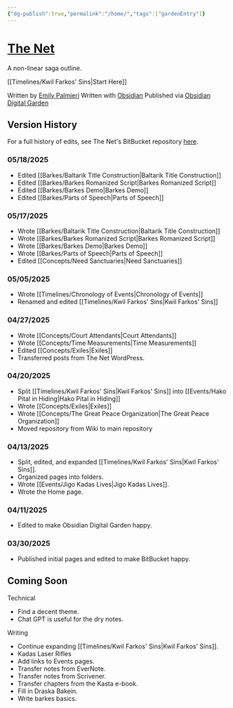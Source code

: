 ```yaml
---
{"dg-publish":true,"permalink":"/home/","tags":["gardenEntry"]}
---
```


# [The Net](https://the-net-digital-garden.vercel.app/)
A non-linear saga outline.

[[Timelines/Kwil Farkos' Sins\|Start Here]]

Written by [Emily Palmieri](https://opengatesmedia.com/)
Written with [Obsidian](https://obsidian.md/)
Published via [Obsidian Digital Garden](https://dg-docs.ole.dev/)

## Version History

For a full history of edits, see The Net's BitBucket repository [here](https://bitbucket.org/silentfuzzle/thenet/src/main/).

### 05/18/2025
* Edited [[Barkes/Baltarik Title Construction\|Baltarik Title Construction]]
* Edited [[Barkes/Barkes Romanized Script\|Barkes Romanized Script]]
* Edited [[Barkes/Barkes Demo\|Barkes Demo]]
* Edited [[Barkes/Parts of Speech\|Parts of Speech]]
### 05/17/2025
* Wrote [[Barkes/Baltarik Title Construction\|Baltarik Title Construction]]
* Wrote [[Barkes/Barkes Romanized Script\|Barkes Romanized Script]]
* Wrote [[Barkes/Barkes Demo\|Barkes Demo]]
* Wrote [[Barkes/Parts of Speech\|Parts of Speech]]
* Edited [[Concepts/Need Sanctuaries\|Need Sanctuaries]]
### 05/05/2025
* Wrote [[Timelines/Chronology of Events\|Chronology of Events]]
* Renamed and edited [[Timelines/Kwil Farkos' Sins\|Kwil Farkos' Sins]]
### 04/27/2025
* Wrote [[Concepts/Court Attendants\|Court Attendants]]
* Wrote [[Concepts/Time Measurements\|Time Measurements]]
* Edited [[Concepts/Exiles\|Exiles]]
* Transferred posts from The Net WordPress.

### 04/20/2025
* Split [[Timelines/Kwil Farkos' Sins\|Kwil Farkos' Sins]] into [[Events/Hako Pital in Hiding\|Hako Pital in Hiding]]
* Wrote [[Concepts/Exiles\|Exiles]]
* Wrote [[Concepts/The Great Peace Organization\|The Great Peace Organization]]
* Moved repository from Wiki to main repository

### 04/13/2025
* Split, edited, and expanded [[Timelines/Kwil Farkos' Sins\|Kwil Farkos' Sins]].
* Organized pages into folders.
* Wrote [[Events/Jigo Kadas Lives\|Jigo Kadas Lives]].
* Wrote the Home page.

### 04/11/2025
* Edited to make Obsidian Digital Garden happy.

### 03/30/2025
* Published initial pages and edited to make BitBucket happy.

## Coming Soon
Technical

* Find a decent theme.
* Chat GPT is useful for the dry notes.

Writing

* Continue expanding [[Timelines/Kwil Farkos' Sins\|Kwil Farkos' Sins]].
* Kadas Laser Rifles
* Add links to Events pages.
* Transfer notes from EverNote.
* Transfer notes from Scrivener.
* Transfer chapters from the Kasta e-book.
* Fill in Draska Bakein.
* Write barkes basics.